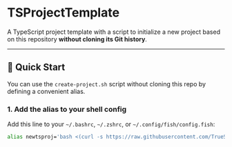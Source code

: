 # TSProjectTemplate

A TypeScript project template with a script to initialize a new project based on this repository **without cloning its Git history**.

---

## 🚀 Quick Start

You can use the `create-project.sh` script without cloning this repo by defining a convenient alias.

### 1. Add the alias to your shell config

Add this line to your `~/.bashrc`, `~/.zshrc`, or `~/.config/fish/config.fish`:

```bash
alias newtsproj='bash <(curl -s https://raw.githubusercontent.com/TrueSoftwareNL/TSProjectTemplate/master/create-project.sh)'
